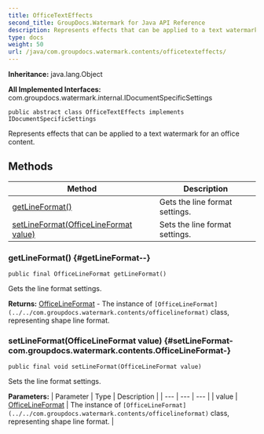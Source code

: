 ```yaml
---
title: OfficeTextEffects
second_title: GroupDocs.Watermark for Java API Reference
description: Represents effects that can be applied to a text watermark for an office content.
type: docs
weight: 50
url: /java/com.groupdocs.watermark.contents/officetexteffects/
---
```

**Inheritance:**
java.lang.Object

**All Implemented Interfaces:**
com.groupdocs.watermark.internal.IDocumentSpecificSettings
```
public abstract class OfficeTextEffects implements IDocumentSpecificSettings
```

Represents effects that can be applied to a text watermark for an office content.
## Methods

| Method | Description |
| --- | --- |
| [getLineFormat()](#getLineFormat--) | Gets the line format settings. |
| [setLineFormat(OfficeLineFormat value)](#setLineFormat-com.groupdocs.watermark.contents.OfficeLineFormat-) | Sets the line format settings. |
### getLineFormat() {#getLineFormat--}
```
public final OfficeLineFormat getLineFormat()
```


Gets the line format settings.

**Returns:**
[OfficeLineFormat](../../com.groupdocs.watermark.contents/officelineformat) - The instance of `[OfficeLineFormat](../../com.groupdocs.watermark.contents/officelineformat)` class, representing shape line format.
### setLineFormat(OfficeLineFormat value) {#setLineFormat-com.groupdocs.watermark.contents.OfficeLineFormat-}
```
public final void setLineFormat(OfficeLineFormat value)
```


Sets the line format settings.

**Parameters:**
| Parameter | Type | Description |
| --- | --- | --- |
| value | [OfficeLineFormat](../../com.groupdocs.watermark.contents/officelineformat) | The instance of `[OfficeLineFormat](../../com.groupdocs.watermark.contents/officelineformat)` class, representing shape line format. |

